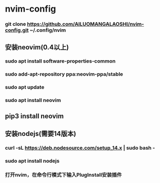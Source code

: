 # nvim-config
### git clone https://github.com/AILUOMANGALAOSHI/nvim-config.git ~/.config/nvim
## 安装neovim(0.4以上)
### sudo apt install software-properties-common
### sudo add-apt-repository ppa:neovim-ppa/stable
### sudo apt update
### sudo apt install neovim
## pip3 install neovim
## 安装nodejs(需要14版本)
### curl -sL https://deb.nodesource.com/setup_14.x | sudo bash -
### sudo apt install nodejs
### 打开nvim，在命令行模式下输入PlugInstall安装插件

